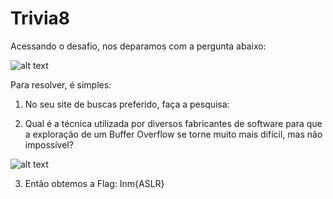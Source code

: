 # Trivia8
Acessando o desafio, nos deparamos com a pergunta abaixo:

![alt text](https://raw.githubusercontent.com/allvesz/ctf_writeups/master/img/trivia8.png)

Para resolver, é simples:

1. No seu site de buscas preferido, faça a pesquisa: 

2. Qual é a técnica utilizada por diversos fabricantes de software para que a exploração de um Buffer Overflow se torne muito mais difícil, mas não impossível? 

![alt text](https://raw.githubusercontent.com/allvesz/ctf_writeups/master/img/trivia8-1.png)

3. Então obtemos a Flag: Inm{ASLR}
